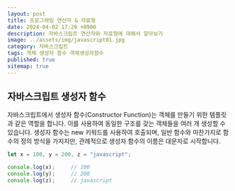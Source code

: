 ```yaml
---
layout: post
title: 프로그래밍 연산자 & 자료형
date: 2024-04-02 17:29 +0900
description: 자바스크립트 연산자와 자료형에 대해서 알아보기
image: ../assets/img/javascript01.jpg
category: 자바스크립트
tags: 객체 생성자 함수 객체생성자함수
published: true
sitemap: true
---
```


## 자바스크립트 생성자 함수

자바스크립트에서 생성자 함수(Constructor Function)는 객체를 만들기 위한 템플릿과 같은 역할을 합니다.
이를 사용하여 동일한 구조를 갖는 객체들을 여러 개 생성할 수 있습니다. 생성자 함수는 new 키워드를 사용하여 호출되며,
일반 함수와 마찬가지로 함수의 정의 방식을 가지지만, 관례적으로 생성자 함수의 이름은 대문자로 시작합니다.

````javascript
let x = 100, y = 200, z = "javascript";

console.log(x);     // 100
console.log(y);     // 200
console.log(z);     // javascript
````